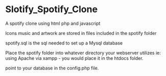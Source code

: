 # Slotify_Spotify_Clone
A spotify clone using html php and javascript

Icons music and artwork are stored in files included in the spotify folder

spotify.sql is the sql needed to set up a Mysql database

Place the spotify folder into whatever directory your webserver utilizes
ie: using Apache via xampp - you would place it in the htdocs folder.

point to your database in the config.php file.
